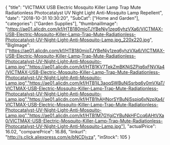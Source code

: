{
	"title": "VICTMAX USB Electric Mosquito Killer Lamp Trap Mute Radiationless Photocatalyst UV Night Light Anti-Mosquito Lamp Repellent",
	"date": "2018-10-31 10:30:20",
	"SubCat": ["Home and Garden"],
	"categories": ["Garden Supplies"],
	"thumbnailImage": "https://ae01.alicdn.com/kf/HTB180mioTJYBeNjy1zeq6yhzVXa6/VICTMAX-USB-Electric-Mosquito-Killer-Lamp-Trap-Mute-Radiationless-Photocatalyst-UV-Night-Light-Anti-Mosquito-Lamp.jpg_220x220.jpg",
	"BigImage": ["https://ae01.alicdn.com/kf/HTB180mioTJYBeNjy1zeq6yhzVXa6/VICTMAX-USB-Electric-Mosquito-Killer-Lamp-Trap-Mute-Radiationless-Photocatalyst-UV-Night-Light-Anti-Mosquito-Lamp.jpg","https://ae01.alicdn.com/kf/HTB1KV7TekZmBKNjSZPiq6xFNVXa4/VICTMAX-USB-Electric-Mosquito-Killer-Lamp-Trap-Mute-Radiationless-Photocatalyst-UV-Night-Light-Anti-Mosquito-Lamp.jpg","https://ae01.alicdn.com/kf/HTB1jL3aoqSWBuNjSsrbq6y0mVXaT/VICTMAX-USB-Electric-Mosquito-Killer-Lamp-Trap-Mute-Radiationless-Photocatalyst-UV-Night-Light-Anti-Mosquito-Lamp.jpg","https://ae01.alicdn.com/kf/HTB1hAHNorSYBuNjSspiq6xNzpXa4/VICTMAX-USB-Electric-Mosquito-Killer-Lamp-Trap-Mute-Radiationless-Photocatalyst-UV-Night-Light-Anti-Mosquito-Lamp.jpg","https://ae01.alicdn.com/kf/HTB1M7GYgiCYBuNkHFCcq6AHtVXa0/VICTMAX-USB-Electric-Mosquito-Killer-Lamp-Trap-Mute-Radiationless-Photocatalyst-UV-Night-Light-Anti-Mosquito-Lamp.jpg"],
	"actualPrice": 16.02,
	"comparePrice": 16.86,
	"linkurl": "http://s.click.aliexpress.com/e/bNCDjyza",
	"inStock": 105
}
